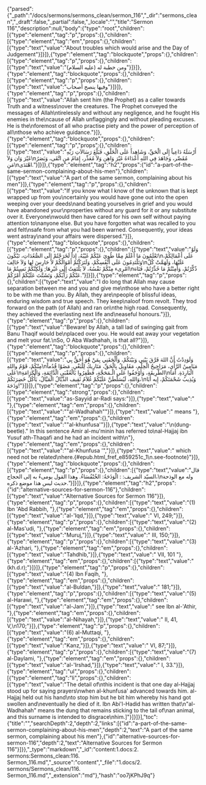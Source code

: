 {"parsed":{"_path":"/docs/sermons/sermons_clean/sermon_116","_dir":"sermons_clean","_draft":false,"_partial":false,"_locale":"","title":"Sermon 116","description":null,"body":{"type":"root","children":[{"type":"element","tag":"p","props":{},"children":[{"type":"element","tag":"em","props":{},"children":[{"type":"text","value":"About troubles which would arise and the Day of Judgement"}]}]},{"type":"element","tag":"blockquote","props":{},"children":[{"type":"element","tag":"p","props":{},"children":[{"type":"text","value":"ومن خطبة له (عليه السلام)"}]}]},{"type":"element","tag":"blockquote","props":{},"children":[{"type":"element","tag":"p","props":{},"children":[{"type":"text","value":"وفيها ينصح أصحاب"}]}]},{"type":"element","tag":"p","props":{},"children":[{"type":"text","value":"Allah sent him (the Prophet) as a caller towards Truth and a witness\nover the creatures. The Prophet conveyed the messages of Allah\ntirelessly and without any negligence, and he fought His enemies in the\ncause of Allah unflaggingly and without pleading excuses. He is the\nforemost of all who practise piety and the power of perception of all\nthose who achieve guidance."}]},{"type":"element","tag":"blockquote","props":{},"children":[{"type":"element","tag":"p","props":{},"children":[{"type":"text","value":"أَرْسَلَهُ دَاعِياً إِلَى الْحَقِّ، وَشَاهِداً عَلَى الْخَلْقِ، فَبَلَّغَ رَسَالاَتِ رَبِّهِ غَيْرَ وَان وَلاَ\nمُقَصِّر، وَجَاهَدَ فِي اللهِ أَعْدَاءَهُ غَيْرَ وَاهِن وَلاَ مُعَذِّر، إِمَامُ مَنِ اتَّقَى، وَبَصَرُ مَنِ\nاهْتَدَى."}]}]},{"type":"element","tag":"h2","props":{"id":"a-part-of-the-same-sermon-complaining-about-his-men"},"children":[{"type":"text","value":"A part of the same sermon, complaining about his men"}]},{"type":"element","tag":"p","props":{},"children":[{"type":"text","value":"If you know what I know of the unknown that is kept wrapped up from you\ncertainly you would have gone out into the open weeping over your deeds\nand beating yourselves in grief and you would have abandoned your\nproperties without any guard for it or any substitute over it. Everyone\nwould then have cared for his own self without paying attention to\nanyone else. But you have forgotten what was recalled to you and felt\nsafe from what you had been warned. Consequently, your ideas went astray\nand your affairs were dispersed."}]},{"type":"element","tag":"blockquote","props":{},"children":[{"type":"element","tag":"p","props":{},"children":[{"type":"text","value":"وَلَوْ تَعْلَمُونَ مَا أَعْلَمُ مِمَّا طُوِيَ عَنْكُمْ غَيْبُهُ، إِذاً لَخَرَجْتُمْ إِلَى الصُّعُدَاتِ، تَبْكُونَ\nعَلَى أَعْمَالِكُمْ، وَتَلْتَدِمُونَ عَلَى أَنْفُسِكُمْ، وَلَتَرَكْتُمْ أَمْوَالَكُمْ لاَ حَارِسَ لها وَلاَ خَالِفَ\nعَلَيْهَا، وَلَهَمَّتْ كُلَّ امْرِىء مِنْكُمْ نَفْسُهُ، لاَ يَلْتَفِتُ إِلَى غَيْرِهَا; وَلَكِنَّكُمْ نَسِيتُمْ مَا\nذُكِّرْتُمْ، وَأَمِنْتُمْ مَا حُذِّرْتُمْ، فَتَاهَ عَنْكُمْ رَأْيُكُمْ، وَتَشَتَّتَ عَلَيْكُمْ أَمْرُكُمْ."}]}]},{"type":"element","tag":"p","props":{},"children":[{"type":"text","value":"I do long that Allah may cause separation between me and you and give me\nthose who have a better right to be with me than you. By Allah, they are\npeople of blissful ideas, enduring wisdom and true speech. They keep\naloof from revolt. They trod forward on the path (of Allah) and ran on\nthe high road. Consequently, they achieved the everlasting next life and\neaseful honours."}]},{"type":"element","tag":"p","props":{},"children":[{"type":"text","value":"Beware! by Allah, a tall lad of swinging gait from Banu Thaqif would be\nplaced over you. He would eat away your vegetation and melt your fat.\nSo, O Aba Wadhahah, is that all?"}]},{"type":"element","tag":"blockquote","props":{},"children":[{"type":"element","tag":"p","props":{},"children":[{"type":"text","value":"وَلَوَدِدْتُ أَنَّ اللهَ فَرَّقَ بَيْنِي وَبَيْنَكُمْ، وَأَلْحَقَنِي بِمَنْ هُوَ أَحَقُّ بِي مِنْكُمْ، قَوْمٌ واللهِ\nمَيَامِينُ الرَّأْيِ، مَرَاجِيحُ الْحِلْمِ، مَقَاوِيلُ بِالْحَقِّ، مَتَارِيكُ لِلْبَغْيِ. مَضَوْا قُدُماً عَلَى\nالطَّرِيقَةِ، وَأَوْجَفُوا عَلَى الْـمَحَجَّةِ، فَظَفِرُوا بَالْعُقْبَى الْدَّائِمَةِ، وَالْكَرَامَةِ\nالْبَارِدَةِ. أَمَا وَاللهِ، لَيُسَلَّطَنَّ عَلَيْكُمْ غُلاَمُ ثَقِيف الذَّيَّالُ الْمَيَّالُ، يَأْكُلُ خَضِرَتَكُمْ،\nوَيُذِيبُ شَحْمَتَكُمْ، إِيه أَبَا وَذَحَةَ!"}]}]},{"type":"element","tag":"p","props":{},"children":[{"type":"element","tag":"strong","props":{},"children":[{"type":"text","value":"as-Sayyid ar-Radi says:"}]},{"type":"text","value":" "},{"type":"element","tag":"em","props":{},"children":[{"type":"text","value":"\"al-Wadhahah\""}]},{"type":"text","value":" means "},{"type":"element","tag":"em","props":{},"children":[{"type":"text","value":"\"al-khunfusa'"}]},{"type":"text","value":"\n(dung-beetle).\" In this sentence Amir al-mu'minin has referred to\nal-Hajjaj ibn Yusuf ath-Thaqafi and he had an incident with\n"},{"type":"element","tag":"em","props":{},"children":[{"type":"text","value":"\"al-Khunfusa '\","}]},{"type":"text","value":" which need not be related\nhere.{#epub.html_fref_e859251c_1\n.see-footnote}"}]},{"type":"element","tag":"blockquote","props":{},"children":[{"type":"element","tag":"p","props":{},"children":[{"type":"text","value":"قال السيّد الشريف: : الْوَذَحَةُ: الخُنْفُسَاءُ. وهذا القول يومىءُ به إلى الحجاج،\nوله مع الوذحة حديث ليس هذا موضع ذكره."}]}]},{"type":"element","tag":"h2","props":{"id":"alternative-sources-for-sermon-116"},"children":[{"type":"text","value":"Alternative Sources for Sermon 116"}]},{"type":"element","tag":"p","props":{},"children":[{"type":"text","value":"(1) Ibn 'Abd Rabbih, "},{"type":"element","tag":"em","props":{},"children":[{"type":"text","value":"al-'Iqd,"}]},{"type":"text","value":" VI, 249;"}]},{"type":"element","tag":"p","props":{},"children":[{"type":"text","value":"(2) al-Mas'udi, "},{"type":"element","tag":"em","props":{},"children":[{"type":"text","value":"Muruj,"}]},{"type":"text","value":" III, 150;"}]},{"type":"element","tag":"p","props":{},"children":[{"type":"text","value":"(3) al-'Azhari, "},{"type":"element","tag":"em","props":{},"children":[{"type":"text","value":"Tahdhib,"}]},{"type":"text","value":" VII, 101 "},{"type":"element","tag":"em","props":{},"children":[{"type":"text","value":"(kh.d.r);"}]}]},{"type":"element","tag":"p","props":{},"children":[{"type":"text","value":"(4) Ibn Faqih, "},{"type":"element","tag":"em","props":{},"children":[{"type":"text","value":"al-Buldan,"}]},{"type":"text","value":" 181;"}]},{"type":"element","tag":"p","props":{},"children":[{"type":"text","value":"(5) al-Harawi, "},{"type":"element","tag":"em","props":{},"children":[{"type":"text","value":"al-Jam',"}]},{"type":"text","value":" see Ibn al-'Athir, "},{"type":"element","tag":"em","props":{},"children":[{"type":"text","value":"al-Nihayah,"}]},{"type":"text","value":" II, 41, V,\n170;"}]},{"type":"element","tag":"p","props":{},"children":[{"type":"text","value":"(6) al-Muttaqi, "},{"type":"element","tag":"em","props":{},"children":[{"type":"text","value":"Kanz,"}]},{"type":"text","value":" VI, 87;"}]},{"type":"element","tag":"p","props":{},"children":[{"type":"text","value":"(7) al-Daylami, "},{"type":"element","tag":"em","props":{},"children":[{"type":"text","value":"al-'Irshad,"}]},{"type":"text","value":" I, 33."}]},{"type":"element","tag":"ul","props":{},"children":[{"type":"element","tag":"li","props":{},"children":[{"type":"text","value":"The detail of\nthis incident is that one day al-Hajjaj stood up for saying prayers\nwhen al-khunfusa' advanced towards him. al-Hajjaj held out his hand\nto stop him but he bit him whereby his hand got swollen and\neventually he died of it. Ibn Abi'l-Hadid has written that\n\"al-Wadhahah\" means the dung that remains sticking to the tail of\nan animal, and this surname is intended to disgrace\nhim.]"}]}]}],"toc":{"title":"","searchDepth":2,"depth":2,"links":[{"id":"a-part-of-the-same-sermon-complaining-about-his-men","depth":2,"text":"A part of the same sermon, complaining about his men"},{"id":"alternative-sources-for-sermon-116","depth":2,"text":"Alternative Sources for Sermon 116"}]}},"_type":"markdown","_id":"content:1.docs:2. sermons:Sermons_clean:116. Sermon_116.md","_source":"content","_file":"1.docs/2. sermons/Sermons_clean/116. Sermon_116.md","_extension":"md"},"hash":"oo7jKPhJ9q"}